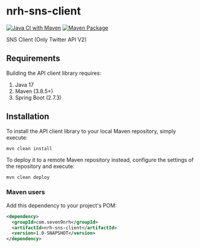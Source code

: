# nrh-sns-client
[![Java CI with Maven](https://github.com/seven9nrh/nrh-sns-client/actions/workflows/maven.yml/badge.svg)](https://github.com/seven9nrh/nrh-sns-client/actions/workflows/maven.yml)
[![Maven Package](https://github.com/seven9nrh/nrh-sns-client/actions/workflows/maven-publish.yml/badge.svg)](https://github.com/seven9nrh/nrh-sns-client/actions/workflows/maven-publish.yml)

SNS Client (Only Twitter API V2)

## Requirements

Building the API client library requires:

1. Java 17
2. Maven (3.8.5+)
3. Spring Boot (2.7.3)

## Installation

To install the API client library to your local Maven repository, simply execute:

```shell
mvn clean install
```

To deploy it to a remote Maven repository instead, configure the settings of the repository and execute:

```shell
mvn clean deploy
```

### Maven users

Add this dependency to your project's POM:

```xml
<dependency>
  <groupId>com.seven9nrh</groupId>
  <artifactId>nrh-sns-client</artifactId>
  <version>1.0-SNAPSHOT</version>
</dependency>
```
